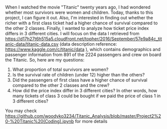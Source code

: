 When I watched the movie "Titanic" twenty years ago, I had wondered whether most survivors were women and children. Today, thanks to this project, I can figure it out. Also, I'm interested in finding out whether the richer with a first class ticket had a higher chance of survival compared to the other 2 classes. Finally, I wanted to analyze how ticket price index differs in 3 different cities. I will focus on the data I retrieved from https://d17h27t6h515a5.cloudfront.net/topher/2016/September/57e9a84c_titanic-data/titanic-data.csv (data description reference: https://www.kaggle.com/c/titanic/data ), which contains demographics and passenger information from 891 of the 2224 passengers and crew on board the Titanic. So, here are my questions:
1. What proportion of total survivors are women?
2. Is the survival rate of children (under 12) higher than the others?
3. Did the passengers of first class have a higher chance of survival compared to the other 2 classes and the crew?
4. How did the price index differ in 3 different cities? In other words, how many tickets of class 3 could be bought if we paid the price of class 1 in 3 different cities?

You may check https://github.com/woodyko3234/Titanic_Analysis/blob/master/Project2%20-%20Titanic%20(Coding).ipynb for more details

